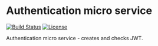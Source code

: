 
# Authentication micro service

[![Build Status](https://travis-ci.com/ekarpovs/authentication.svg?branch=CICD)](https://travis-ci.com/ekarpovs/authentication)
[![License](https://img.shields.io/badge/license-MIT-red.svg)](./LICENSE)

Authentication micro service - creates and checks JWT.
